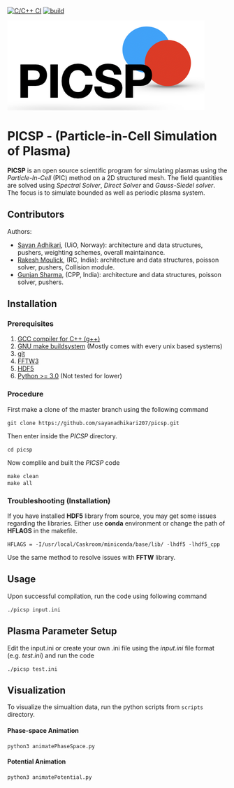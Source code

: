 [![C/C++ CI](https://github.com/sayanadhikari/picsp/actions/workflows/c-cpp.yml/badge.svg)](https://github.com/sayanadhikari/picsp/actions/workflows/c-cpp.yml)
[![build](https://github.com/sayanadhikari/picsp/actions/workflows/make.yml/badge.svg)](https://github.com/sayanadhikari/picsp/actions/workflows/make.yml)

![PICSP Logo](/images/logo.png)

# PICSP - (Particle-in-Cell Simulation of Plasma)

**PICSP** is an open source scientific program for simulating plasmas using the *Particle-In-Cell* (PIC) method on a 2D structured mesh. The field quantities are solved using *Spectral Solver*, *Direct Solver* and *Gauss-Siedel solver*. The focus is to simulate bounded as well as periodic plasma system.


## Contributors

Authors:

- [Sayan Adhikari](https://github.com/sayanadhikari), (UiO, Norway): architecture and data structures, pushers, weighting schemes, overall maintainance.
- [Rakesh Moulick](https://github.com/rakeshmoulick), (RC, India): architecture and data structures, poisson solver, pushers, Collision module.
- [Gunjan Sharma](https://github.com/gunjansharma1019), (CPP, India): architecture and data structures, poisson solver, pushers.


## Installation

### Prerequisites
1. [GCC compiler for C++ (g++)](https://gcc.gnu.org/)
2. [GNU make buildsystem](https://www.gnu.org/software/automake/) (Mostly comes with every unix based systems)
3. [git](https://git-scm.com/)
4. [FFTW3](http://www.fftw.org/download.html)
5. [HDF5](https://www.hdfgroup.org/solutions/hdf5/)
5. [Python >= 3.0](https://www.python.org/downloads/) (Not tested for lower)

### Procedure
First make a clone of the master branch using the following command
```shell
git clone https://github.com/sayanadhikari207/picsp.git
```
Then enter inside the *PICSP* directory.
```shell
cd picsp
```
Now complile and built the *PICSP* code
```shell
make clean
make all
```
### Troubleshooting (Installation)
If you have installed **HDF5** library from source, you may get some issues regarding the libraries. Either use **conda** environment or change the path of **HFLAGS** in the makefile.
```shell
HFLAGS = -I/usr/local/Caskroom/miniconda/base/lib/ -lhdf5 -lhdf5_cpp
```

Use the same method to resolve issues with **FFTW** library.
## Usage

Upon successful compilation, run the code using following command
```shell
./picsp input.ini
```
## Plasma Parameter Setup

Edit the input.ini or create your own .ini file using the *input.ini* file format (e.g. *test.ini*) and run the code
```shell
./picsp test.ini
```
## Visualization
To visualize the simualtion data, run the python scripts from `scripts` directory.
#### Phase-space Animation
```shell
python3 animatePhaseSpace.py 
```
#### Potential Animation
```shell
python3 animatePotential.py
```
